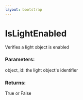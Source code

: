 ```yaml
---
layout: bootstrap
---
```


# IsLightEnabled

Verifies a light object is enabled
          

### Parameters:

object_id: the light object's identifier
        

### Returns:


True or False
        


